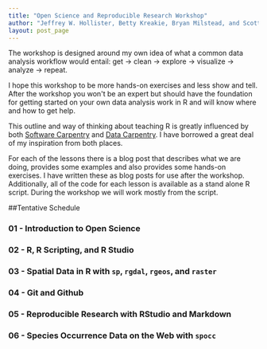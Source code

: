 ```yaml
---
title: "Open Science and Reproducible Research Workshop"
author: "Jeffrey W. Hollister, Betty Kreakie, Bryan Milstead, and Scott Chamberlain"
layout: post_page
---
```


The workshop is designed around my own idea of what a common data analysis workflow would entail: get -> clean -> explore -> visualize -> analyze -> repeat.  

I hope this workshop to be more hands-on exercises and less show and tell.  After the workshop you won't be an expert but should have the foundation for getting started on your own data analysis work in R and will know where and how to get help. 

This outline and way of thinking about teaching R is greatly influenced by both [Software Carpentry](http://software-carpentry.org) and [Data Carpentry](http://datacarpentry.org/).  I have borrowed a great deal of my inspiration from both places.

For each of the lessons there is a blog post that describes what we are doing, provides some examples and also provides some hands-on exercises.  I have written these as blog posts for use after the workshop.  Additionally, all of the code for each lesson is available as a stand alone R script.  During the workshop we will work mostly from the script.  

##Tentative Schedule

### 01 - Introduction to Open Science 

### 02 - R, R Scripting, and R Studio 

### 03 - Spatial Data in R with `sp`, `rgdal`, `rgeos`, and `raster`

### 04 - Git and Github

### 05 - Reproducible Research with RStudio and Markdown

### 06 - Species Occurrence Data on the Web with `spocc`





